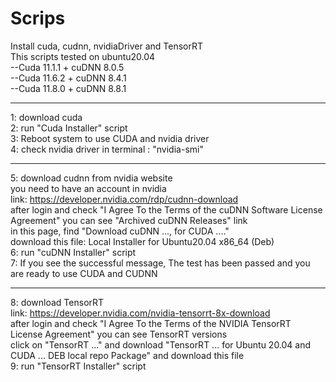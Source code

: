 # Scrips

Install cuda, cudnn, nvidiaDriver and TensorRT  
This scripts tested on ubuntu20.04  
--Cuda 11.1.1 + cuDNN 8.0.5  
--Cuda 11.6.2 + cuDNN 8.4.1  
--Cuda 11.8.0 + cuDNN 8.8.1  

--------------------

1: download cuda  
2: run "Cuda Installer" script  
3: Reboot system to use CUDA and nvidia driver  
4: check nvidia driver in terminal : "nvidia-smi"  

--------------------

5: download cudnn from nvidia website  
you need to have an account in nvidia  
link: https://developer.nvidia.com/rdp/cudnn-download  
after login and check "I Agree To the Terms of the cuDNN Software License Agreement" you can see "Archived cuDNN Releases" link  
in this page, find "Download cuDNN ..., for CUDA ...."  
download this file: Local Installer for Ubuntu20.04 x86_64 (Deb)  
6: run "cuDNN Installer" script  
7: If you see the successful message, The test has been passed and you are ready to use CUDA and CUDNN  

--------------------

8: download TensorRT  
link: https://developer.nvidia.com/nvidia-tensorrt-8x-download  
after login and check "I Agree To the Terms of the NVIDIA TensorRT License Agreement" you can see TensorRT versions  
click on "TensorRT ..." and download "TensorRT ... for Ubuntu 20.04 and CUDA ... DEB local repo Package" and download this file  
9: run "TensorRT Installer" script  

